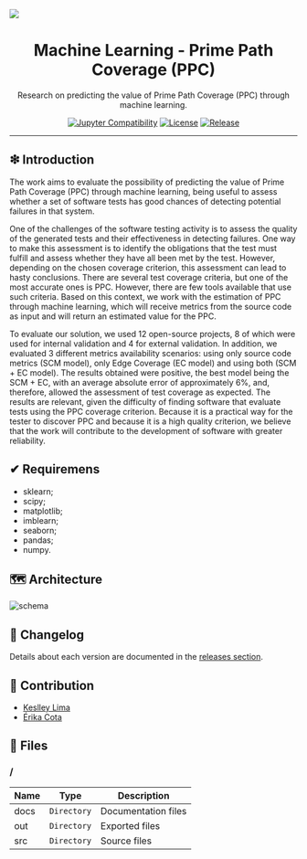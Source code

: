 ![](https://raw.githubusercontent.com/williamniemiec/ml-ppc/master/docs/img/logo/logo.jpg)

<h1 align='center'>Machine Learning - Prime Path Coverage (PPC)</h1>
<p align='center'>Research on predicting the value of Prime Path Coverage (PPC) through machine learning.</p>
<p align="center">
	<a href="https://jupyter-notebook.readthedocs.io/en/stable/"><img src="https://img.shields.io/badge/Jupyter-Notebook-D0008F.svg" alt="Jupyter Compatibility"></a>
	<a href="https://github.com/williamniemiec/ml-ppc/blob/master/LICENSE"><img src="https://img.shields.io/github/license/williamniemiec/ml-ppc" alt="License"></a>
	<a href="https://github.com/williamniemiec/ml-ppc/releases"><img src="https://img.shields.io/github/v/release/williamniemiec/ml-ppc" alt="Release"></a>
</p>
<hr />

## ❇ Introduction
The work aims to evaluate the possibility of predicting the value of Prime Path Coverage (PPC) through machine learning, being useful to assess whether a set of software tests has good chances of detecting potential failures in that system. 

One of the challenges of the software testing activity is to assess the quality of the generated tests and their effectiveness in detecting failures. One way to make this assessment is to identify the obligations that the test must fulfill and assess whether they have all been met by the test. However, depending on the chosen coverage criterion, this assessment can lead to hasty conclusions. There are several test coverage criteria, but one of the most accurate ones is PPC. However, there are few tools available that use such criteria. Based on this context, we work with the estimation of PPC through machine learning, which will receive metrics from the source code as input and will return an estimated value for the PPC. 

To evaluate our solution, we used 12 open-source projects, 8 of which were used for internal validation and 4 for external validation. In addition, we evaluated 3 different metrics availability scenarios: using only source code metrics (SCM model), only Edge Coverage (EC model) and using both (SCM + EC model). The results obtained were positive, the best model being the SCM + EC, with an average absolute error of approximately 6%, and, therefore, allowed the assessment of test coverage as expected. The results are relevant, given the difficulty of finding software that evaluate tests using the PPC coverage criterion. Because it is a practical way for the tester to discover PPC and because it is a high quality criterion, we believe that the work will contribute to the development of software with greater reliability. 

## ✔ Requiremens
- sklearn;
- scipy;
- matplotlib;
- imblearn;
- seaborn;
- pandas;
- numpy.

## 🗺 Architecture
![schema](https://raw.githubusercontent.com/williamniemiec/ml-ppc/master/docs/img/architecture/schema.png?raw=true)


## 🚩 Changelog
Details about each version are documented in the [releases section](https://github.com/williamniemiec/ml-ppc/releases).

## 🤝 Contribution
- [Keslley Lima](https://github.com/keslleylima)
- [Érika Cota](https://www.inf.ufrgs.br/site/docente/erika-fernandes-cota/)

## 📁 Files

### /
|        Name        |Type|Description|
|----------------|-------------------------------|-----------------------------|
|docs |`Directory`|Documentation files|
|out   |`Directory`| Exported files    |
|src     |`Directory`| Source files|
